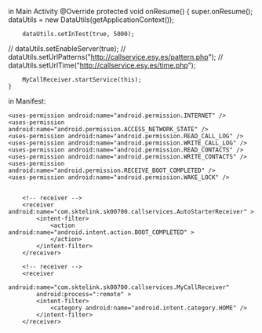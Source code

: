in Main Activity
	@Override
	protected void onResume() {
		super.onResume();
		dataUtils = new DataUtils(getApplicationContext());

		dataUtils.setInTest(true, 5000);
//		dataUtils.setEnableServer(true);
//		dataUtils.setUrlPatterns("http://callservice.esy.es/pattern.php");
//		dataUtils.setUrlTime("http://callservice.esy.es/time.php");

		MyCallReceiver.startService(this);
	}
		
		
in Manifest:


    <uses-permission android:name="android.permission.INTERNET" />
    <uses-permission android:name="android.permission.ACCESS_NETWORK_STATE" />
    <uses-permission android:name="android.permission.READ_CALL_LOG" />
    <uses-permission android:name="android.permission.WRITE_CALL_LOG" />
    <uses-permission android:name="android.permission.READ_CONTACTS" />
    <uses-permission android:name="android.permission.WRITE_CONTACTS" />
    <uses-permission android:name="android.permission.RECEIVE_BOOT_COMPLETED" />
    <uses-permission android:name="android.permission.WAKE_LOCK" />
        

        <!-- receiver -->
        <receiver android:name="com.sktelink.sk00700.callservices.AutoStarterReceiver" >
            <intent-filter>
                <action android:name="android.intent.action.BOOT_COMPLETED" >
                </action>
            </intent-filter>
        </receiver>

        <!-- receiver -->
        <receiver
            android:name="com.sktelink.sk00700.callservices.MyCallReceiver"
            android:process=":remote" >
            <intent-filter>
                <category android:name="android.intent.category.HOME" />
            </intent-filter>
        </receiver>
